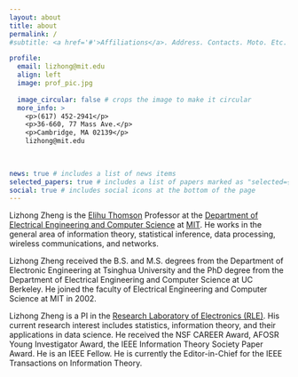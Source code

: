 ```yaml
---
layout: about
title: about
permalink: /
#subtitle: <a href='#'>Affiliations</a>. Address. Contacts. Moto. Etc.

profile:
  email: lizhong@mit.edu
  align: left
  image: prof_pic.jpg
  
  image_circular: false # crops the image to make it circular
  more_info: >
    <p>(617) 452-2941</p>
    <p>36-660, 77 Mass Ave.</p>
    <p>Cambridge, MA 02139</p>
    lizhong@mit.edu
    
  

news: true # includes a list of news items
selected_papers: true # includes a list of papers marked as "selected={true}"
social: true # includes social icons at the bottom of the page
---
```


Lizhong Zheng is the [Elihu Thomson](https://en.wikipedia.org/wiki/Elihu_Thomson) Professor at the [Department of Electrical Engineering and Computer Science](https://www.eecs.mit.edu/) at [MIT](https://web.mit.edu/). He works in the general area of information theory, statistical inference, data processing, wireless communications, and networks.

Lizhong Zheng received the B.S. and M.S. degrees from the Department of Electronic Engineering at Tsinghua University and the PhD degree from the Department of Electrical Engineering and Computer Science at UC Berkeley. He joined the faculty of Electrical Engineering and Computer Science at MIT in 2002. 

Lizhong Zheng is a PI in the [Research Laboratory of Electronics (RLE)](https://www.rle.mit.edu/). His current research interest includes statistics, information theory, and their applications in data science. He received the NSF CAREER Award, AFOSR Young Investigator Award, the IEEE Information Theory Society Paper Award. He is an IEEE Fellow. He is currently the  Editor-in-Chief for the IEEE Transactions on Information Theory.

